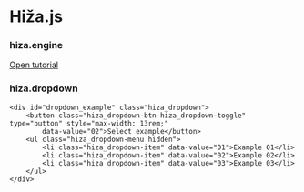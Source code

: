 # Hiža.js

### hiza.engine
[Open tutorial](https://app.my-rents.com/web/hiza-tutorial.html)

### hiza.dropdown
```
<div id="dropdown_example" class="hiza_dropdown">
    <button class="hiza_dropdown-btn hiza_dropdown-toggle" type="button" style="max-width: 13rem;"
        data-value="02">Select example</button>
    <ul class="hiza_dropdown-menu hidden">
        <li class="hiza_dropdown-item" data-value="01">Example 01</li>
        <li class="hiza_dropdown-item" data-value="02">Example 02</li>
        <li class="hiza_dropdown-item" data-value="03">Example 03</li>
    </ul>
</div>
```

